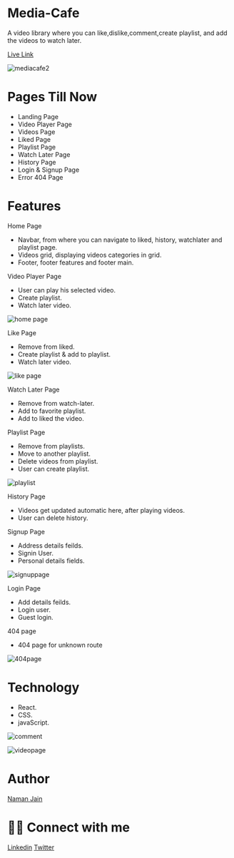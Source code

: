 # Media-Cafe 

 A video library where you can like,dislike,comment,create playlist, and add the videos to watch later.

[Live Link](https://media-cafe.vercel.app/)
 
![mediacafe2](https://user-images.githubusercontent.com/101793920/198873698-156be378-a26e-43f9-a797-390464434d6a.png)

# Pages Till Now

* Landing Page
* Video Player Page
* Videos Page 
* Liked Page
* Playlist Page
* Watch Later Page
* History Page 
* Login & Signup Page
* Error 404 Page

# Features 

Home Page

* Navbar, from where you can navigate to liked, history, watchlater and playlist page.
* Videos grid, displaying videos categories in grid.
* Footer, footer features and footer main.


Video Player Page 

* User can play his selected video.
* Create playlist.
* Watch later video.

 ![home page](https://user-images.githubusercontent.com/101793920/198874103-35599c08-ab2f-43e2-be2a-e998f613ed0b.png)
 
Like Page 
* Remove from liked.
* Create playlist & add to playlist.
* Watch later video.

![like page](https://user-images.githubusercontent.com/101793920/198874342-5f4981b2-48f3-4bb6-92d3-addb92ebe5d2.png)

Watch Later Page
* Remove from watch-later.
* Add to favorite playlist.
* Add to liked the video.

Playlist Page 
* Remove from playlists.
* Move to another playlist.
* Delete videos from playlist.
* User can create playlist.

![playlist](https://user-images.githubusercontent.com/101793920/198875242-cad1b8a0-d5c0-4424-a06a-8c95f361f761.png)

History Page
* Videos get updated automatic here, after playing videos.
* User can delete history.

Signup Page
* Address details feilds.
* Signin User.
* Personal details fields.

![signuppage](https://user-images.githubusercontent.com/101793920/198875049-05eb6010-7d9c-4bb8-87c7-732d4de870e5.png)

Login Page
* Add details feilds.
* Login user.
* Guest login.

404 page
* 404 page for unknown route

![404page](https://user-images.githubusercontent.com/101793920/198874995-3675e690-8747-4855-be3e-59792f42d102.png)

# Technology
* React.
* CSS.
* javaScript.

![comment](https://user-images.githubusercontent.com/101793920/198875938-48e824fa-312d-445a-afeb-efe43b829845.png)

![videopage](https://user-images.githubusercontent.com/101793920/198875352-d950a975-e2b8-4c41-9173-c66b9f3d244d.png)

# Author 
[Naman Jain](https://github.com/Nmnjainsite)

# 👨‍💻 Connect with me
[Linkedin](https://www.linkedin.com/in/naman-jain-97382b231/) [Twitter](https://twitter.com/NamanJa83726591)
